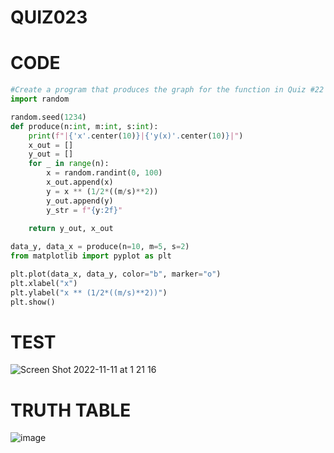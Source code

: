 # QUIZ023

# CODE
```.py
#Create a program that produces the graph for the function in Quiz #22  
import random

random.seed(1234)
def produce(n:int, m:int, s:int):
    print(f"|{'x'.center(10)}|{'y(x)'.center(10)}|")
    x_out = []
    y_out = []
    for _ in range(n):
        x = random.randint(0, 100)
        x_out.append(x)
        y = x ** (1/2*((m/s)**2))
        y_out.append(y)
        y_str = f"{y:2f}"
      
    return y_out, x_out

data_y, data_x = produce(n=10, m=5, s=2)
from matplotlib import pyplot as plt

plt.plot(data_x, data_y, color="b", marker="o")
plt.xlabel("x")
plt.ylabel("x ** (1/2*((m/s)**2))")
plt.show()
```
# TEST
![Screen Shot 2022-11-11 at 1 21 16](https://user-images.githubusercontent.com/111761417/201150199-a91217c2-9d05-430c-a01e-0fd28952921e.png)

# TRUTH TABLE

![image](https://user-images.githubusercontent.com/111761417/201461413-edbd19d1-7ee9-4762-a4db-3ad48cdf3b2b.png)

